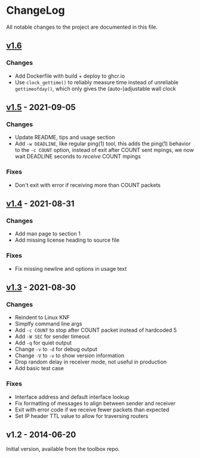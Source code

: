 ChangeLog
=========

All notable changes to the project are documented in this file.


[v1.6][UNRELEASED]
---------------------

### Changes
- Add Dockerfile with build + deploy to ghcr.io
- Use `clock_gettime()` to reliably measure time instead of unreliable
  `gettimeofday()`, which only gives the (auto-)adjustable wall clock


[v1.5][] - 2021-09-05
---------------------

### Changes
- Update README, tips and usage section
- Add `-w DEADLINE`, like regular ping(1) tool, this adds the ping(1)
  behavior to the `-c COUNT` option, instead of exit after COUNT sent
  mpings, we now wait DEADLINE seconds to *receive* COUNT mpings

### Fixes
- Don't exit with error if receiving more than COUNT packets


[v1.4][] - 2021-08-31
---------------------

### Changes
- Add man page to section 1
- Add missing license heading to source file

### Fixes
- Fix missing newline and options in usage text


[v1.3][] - 2021-08-30
---------------------

### Changes
- Reindent to Linux KNF
- Simplfy command line args
- Add `-c COUNT` to stop after COUNT packet instead of hardcoded 5
- Add `-W SEC` for sender timeout
- Add `-q` for quiet output
- Change `-v` to `-d` for debug output
- Change `-V` to `-v` to show version information
- Drop random delay in receiver mode, not useful in production
- Add basic test case

### Fixes
- Interface address and default interface lookup
- Fix formatting of messages to align between sender and receiver
- Exit with error code if we receive fewer packets than expected
- Set IP header TTL value to allow for traversing routers


v1.2 - 2014-06-20
-----------------

Initial version, available from the toolbox repo.

[UNRELEASED]: https://github.com/troglobit/mping/compare/v1.5...HEAD
[v1.6]: https://github.com/troglobit/mping/compare/v1.5...v1.6
[v1.5]: https://github.com/troglobit/mping/compare/v1.4...v1.5
[v1.4]: https://github.com/troglobit/mping/compare/v1.3...v1.4
[v1.3]: https://github.com/troglobit/mping/compare/v1.2...v1.3

